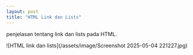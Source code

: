 ```yaml
---
layout: post
title: "HTML Link dan Lists"
---
```


penjelasan tentang link dan lists pada HTML.

![HTML link dan lists](/assets/image/Screenshot 2025-05-04 221227.jpg)
